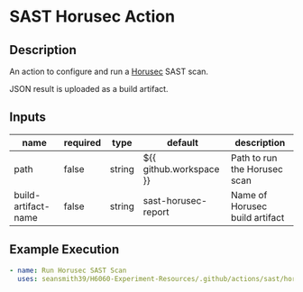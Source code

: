 # SAST Horusec Action

## Description

An action to configure and run a [Horusec](https://horusec.io/) SAST scan.

JSON result is uploaded as a build artifact.

## Inputs

| name                | required | type   | default                 | description                    |
| ------------------- | -------- | ------ | ----------------------- | ------------------------------ |
| path                | false    | string | ${{ github.workspace }} | Path to run the Horusec scan   |
| build-artifact-name | false    | string | sast-horusec-report     | Name of Horusec build artifact |

## Example Execution

```yaml
- name: Run Horusec SAST Scan
  uses: seansmith39/H6060-Experiment-Resources/.github/actions/sast/horusec
```
